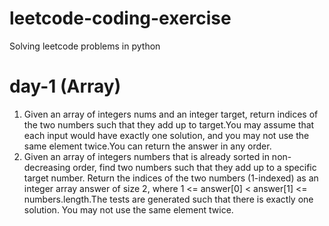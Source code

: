 # leetcode-coding-exercise
Solving leetcode problems in python

# day-1 (Array)
1. Given an array of integers nums and an integer target, return indices of the two numbers such that they add up to target.You may assume that each input would have exactly one solution, and you may not use the same element twice.You can return the answer in any order.
2. Given an array of integers numbers that is already sorted in non-decreasing order, find two numbers such that they add up to a specific target number.
Return the indices of the two numbers (1-indexed) as an integer array answer of size 2, where 1 <= answer[0] < answer[1] <= numbers.length.The tests are generated such that there is exactly one solution. You may not use the same element twice.
